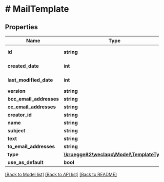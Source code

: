 # # MailTemplate

## Properties

Name | Type | Description | Notes
------------ | ------------- | ------------- | -------------
**id** | **string** |  | [optional] [readonly]
**created_date** | **int** |  | [optional] [readonly]
**last_modified_date** | **int** |  | [optional] [readonly]
**version** | **string** |  | [optional]
**bcc_email_addresses** | **string** |  | [optional]
**cc_email_addresses** | **string** |  | [optional]
**creator_id** | **string** |  | [optional]
**name** | **string** |  | [optional]
**subject** | **string** |  | [optional]
**text** | **string** |  | [optional]
**to_email_addresses** | **string** |  | [optional]
**type** | [**\kruegge82\weclapp\Model\TemplateType**](TemplateType.md) |  | [optional]
**use_as_default** | **bool** |  | [optional]

[[Back to Model list]](../../README.md#models) [[Back to API list]](../../README.md#endpoints) [[Back to README]](../../README.md)
